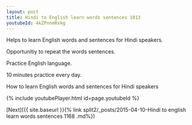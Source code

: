 ```yaml
---
layout: post
title: Hindi to English learn words sentences 1013 
youtubeId: 4kZPnnmRxkg
---
```

 
 
Helps to learn English words and sentences for Hindi speakers.

Opportunitiy to repeat the words sentences. 

Practice English language. 
 
10 minutes practice every day. 
 
How to learn English words and sentences for Hindi speakers 
 
{% include youtubePlayer.html id=page.youtubeId %}
 
 
[Next]({{ site.baseurl }}{% link  split2/_posts/2015-04-10-Hindi to english learn words sentences 1168 .md%})
 

